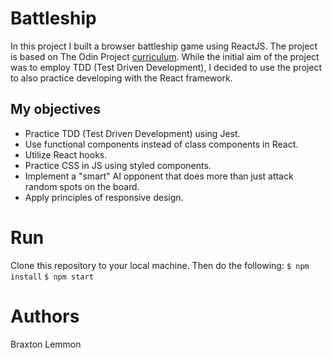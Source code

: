 # Battleship
In this project I built a browser battleship game using ReactJS. The project is based on The Odin Project [curriculum](https://www.theodinproject.com/courses/javascript/lessons/battleship). While the initial aim of the project was to employ TDD (Test Driven Development), I decided to use the project to also practice developing with the React framework.

## My objectives
- Practice TDD (Test Driven Development) using Jest.
- Use functional components instead of class components in React.
- Utilize React hooks.
- Practice CSS in JS using styled components.
- Implement a "smart" AI opponent that does more than just attack random spots on the board.
- Apply principles of responsive design.

# Run
Clone this repository to your local machine. Then do the following:
```$ npm install```
```$ npm start```

# Authors
Braxton Lemmon